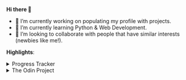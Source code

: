 **Hi there 👋**

- 🔭 I’m currently working on populating my profile with projects.
- 🌱 I’m currently learning Python & Web Development.
- 👯 I’m looking to collaborate with people that have similar interests (newbies like me!).

**Highlights**:
<details>
<summary>Progress Tracker</summary>
<br>

This section documents my accomplishments and progress across selected MOOC platforms.

Platforms and sites used:
- [**Coursera**](https://coursera.org/)
- [**edX**](https://edx.org/)

<!-- Coursera section -->
## Coursera
> Link: [Profile](https://www.coursera.org/user/06d87c718869ff93519589521158e269)

**Completed courses**:
|  Course    |  Offered By | Field | Course Certificate |
| :--------: | :---------: | :---: | :----------------: |
| [Learn to Program: The Fundamentals](https://www.coursera.org/learn/learn-to-program) | `University of Toronto` | Software Development | [Link](https://coursera.org/share/928ff38615abc20adae8a8909a0112e8) |
| [Introduction to User Experience Design](https://www.coursera.org/learn/user-experience-design) | `Georgia Institute of Technology` | Design and Product | [Link](https://coursera.org/share/3f22a122b1cc43354d7cdda950f157b4) |
| [Learning How to Learn: Powerful mental tools to help you master tough subjects](https://www.coursera.org/learn/learning-how-to-learn) | `Deep Teaching Solutions` | Personal Development | - |
| [Information Security: Context and Introduction](https://www.coursera.org/learn/information-security-data) | `University of London & Royal Holloway, University of London` | Computer Security and Networks | [Link](https://coursera.org/share/8cb45927254a1865a538eb8a8ea36c0f) |
| [COVID-19 Contact Tracing](https://www.coursera.org/learn/covid-19-contact-tracing) | `Johns Hopkins University`| Public Health | [Link](https://coursera.org/share/81511c31cdcfa32e48ace030fbf1d645) |
| [A Tour of Google Cloud Hands-on Labs](https://www.coursera.org/projects/googlecloud-a-tour-of-google-cloud-hands-on-labs-5s3nf) | `Google Cloud Training` | Cloud Computing | [Link](https://coursera.org/share/47a1afc99352098e4b1704e0d7f32906) |
| [Programming for Everybody (Getting Started with Python)](https://www.coursera.org/learn/python) | `University of Michigan` | Software Development | [Link](https://coursera.org/share/cdcae0d208d7ed69ccdc6468340daf04) |

<!-- edX section -->
## edX
> Link: [Profile](https://profile.edx.org/u/gja_ledesma)

**Course(s) currently taking**:
| Course | Offered By | Subject |
| :----: | :--------: | :---: |
| [CS50's Understanding Technology](https://www.edx.org/course/cs50s-understanding-technology) [(alt)](https://cs50.harvard.edu/technology/2017/) | `Harvard University` | Computer Science |

**Course(s) pending**:
| Course | Offered By | Subject | Starts on: |
| :----: | :--------: | :---: | :--------: |
| [Introduction to Computer Science and Programming Using Python](https://www.edx.org/course/introduction-to-computer-science-and-programming-7) | `Massachusetts Institute of Technology` | Computer Science | 1st of June, 2022 |
</details>

<details>
<summary>The Odin Project</summary>
<br>

[**About:**](https://www.theodinproject.com/about)
> *The Odin Project is one of those "What I wish I had when I was learning" resources. Not everyone has access to a computer science education or the funds to attend an intensive coding school and neither of those is right for everyone anyway. This project is designed to fill in the gap for people who are trying to hack it on their own but still want a high quality education.*

**Output:**
- <u>Project: Recipes</u> (HTML Foundations)
    - [Code repository](https://github.com/neo-ran/odin-recipes)
    - [Live preview](https://neo-ran.github.io/odin-recipes/)

- <u>Project: Landing Page</u> (Flexbox)
    - [Code repository](https://github.com/neo-ran/landing-page)
    - [Live preview](https://neo-ran.github.io/landing-page/)

</details>

<!-- 
## 
(Banners with Coursera, edx, mail, etc.)

## Highlights:
Certificates:
(PYFE, LTP, etc.)

Projects:
(batch script, etc.)
-->

<!--
**neo-ran/neo-ran** is a ✨ _special_ ✨ repository because its `README.md` (this file) appears on your GitHub profile.

Here are some ideas to get you started:
- 🤔 I’m looking for help with ...
- 📫 How to reach me:
- 💬 Ask me about ...
- ⚡ Fun fact: ...
-->